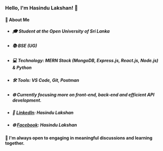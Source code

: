 ### Hello, I'm Hasindu Lakshan! 👋
#### 🚀 About Me
- ##### 🎓 Student at the Open University of Sri Lanka
- ##### 📚 BSE (UG)
- ##### 💻 Technology: MERN Stack (MongoDB, Express.js, React.js, Node.js) & Python
- ##### 🛠️ Tools: VS Code, Git, Postman
- ##### 🌐 Currently focusing more on front-end, back-end and efficient API development.
- ##### 💼 [**LinkedIn**](https://www.linkedin.com/in/hasindulakshan/): Hasindu Lakshan
- ##### 🌐 [**Facebook**](https://www.facebook.com/hasindu.lakshan.1272): Hasindu Lakshan
#### 💬 I'm always open to engaging in meaningful discussions and learning together.
